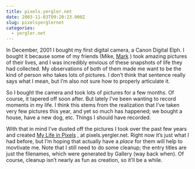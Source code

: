 ```yaml
---
title: pixels.yergler.net
date: 2003-11-03T09:20:23.000Z
slug: pixelsyerglernet
categories:
  - yergler.net
---
```

In December, 2001 I bought my first digital camera, a Canon Digital Elph. I bought it because some of my friends (Mike, [Mark][1] ) took amazing pictures of their lives, and I was incredibly envious of these snapshots of life they had collected. My observations of both of them made me want to be the kind of person who takes lots of pictures. I don’t think that sentence really says what I mean, but I’m also not sure how to properly articulate it.

So I bought the camera and took lots of pictures for a few months. Of course, it tapered off soon after. But lately I’ve been wanting to record moments in my life. I think this stems from the realization that I’ve taken very few pictures this year, and yet so much has happened; we bought a house, have a new dog, etc. Things I should have recorded.

With that in mind I’ve dusted off the pictures I took over the past few years and created [My Life in Pixels][2] , at pixels.yergler.net. Right now it’s just what I had before, but I’m hoping that actually have a _place_ for them will help to movtivate me. Note that I still need to do some cleanup; the entry titles are just the filenames, which were generated by Gallery (way back when). Of course, cleanup isn’t nearly as fun as creation, so it’ll be a while.


 [1]: http://www.markotic.net/
 [2]: http://pixels.yergler.net
